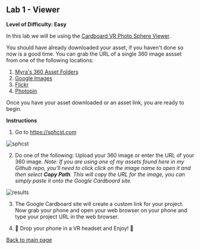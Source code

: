 
## Lab 1 - Viewer
**Level of Difficulty: Easy**

In this lab we will be using the [Cardboard VR Photo Sphere Viewer](https://sphcst.com/upload). 

You should have already downloaded your asset, if you haven't done so now is a good time. You can grab the URL of a single 360 image assset from one of the following locations:
1. [Myra's 360 Asset Folders](https://github.com/mirarol/mirarol.github.io/tree/master/vr/assets)
2. [Google Images](https://www.google.com/search?q=equirectangular&tbm=isch&tbs=isz:l&cad=h)
3. [Flickr](https://www.flickr.com/groups/equirectangular/)
4. [Photopin](http://photopin.com/free-photos/equirectangular)

Once you have your asset downloaded or an asset link, you are ready to begin. 

**Instructions**
1. Go to https://sphcst.com

![sphcst](https://user-images.githubusercontent.com/28787937/41195437-5e91b7de-6be2-11e8-9c18-daafdf7ac2ea.png)


2. Do one of the following: Upload your 360 image or enter the URL of your 360 image. 
*Note: If you are using one of my assets found here in my Github repo, you'll need to click click on the image name to open it and then select **Copy Path**. This will copy the URL for the image, you can simply paste it onto the Google Cardboard site.*

![results](https://user-images.githubusercontent.com/28787937/41195472-df827f40-6be2-11e8-87dd-cf61941998ab.png)

3. The Google Cardboard site will create a custom link for your project. Now grab your phone and open your web browser on your phone and type your project URL in the web browser. 

4. :rocket: Drop your phone in a VR headset and Enjoy! :rocket:



[Back to main page](https://github.com/mirarol/mirarol.github.io/blob/master/index.md)
